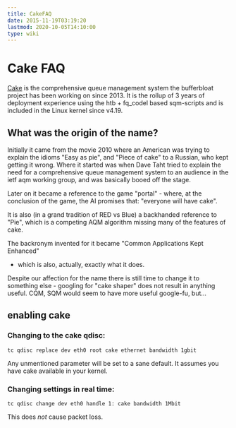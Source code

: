 ```yaml
---
title: CakeFAQ
date: 2015-11-19T03:19:20
lastmod: 2020-10-05T14:10:00
type: wiki
---
```

Cake FAQ
========

[Cake](Cake.md) is the comprehensive queue management system the bufferbloat
project has been working on since 2013. It is the
rollup of 3 years of deployment experience using the htb + fq\_codel
based <link>sqm</link>-scripts and is included in the Linux kernel since v4.19.

What was the origin of the name?
--------------------------------

Initially it came from the movie 2010 where an American was trying to
explain the idioms "Easy as pie", and "Piece of cake" to a Russian, who
kept getting it wrong. Where it started was when Dave Taht tried to
explain the need for a comprehensive queue management system to an
audience in the ietf aqm working group, and was basically booed off the
stage.

Later on it became a reference to the game "portal" - where, at the
conclusion of the game, the AI promises that: "everyone will have cake".

It is also (in a grand tradition of RED vs Blue) a backhanded reference
to "Pie", which is a competing AQM algorithm missing many of the
features of cake.

The backronym invented for it became "Common Applications Kept Enhanced"
- which is also, actually, exactly what it does.

Despite our affection for the name there is still time to change it to
something else - googling for "cake shaper" does not result in anything
useful. CQM, SQM would seem to have more useful google-fu, but...

<!-- not yet answered
When should I use cake?
-----------------------

cake vs fq\_codel
-----------------

-->

enabling cake
-------------
### Changing to the cake qdisc: ###
```
tc qdisc replace dev eth0 root cake ethernet bandwidth 1gbit
```  
Any unmentioned parameter will be set to 
a sane default.
It assumes you have cake available in your kernel.

### Changing settings in real time: ###
```
tc qdisc change dev eth0 handle 1: cake bandwidth 1Mbit
```   
This does _not_ cause packet loss.
